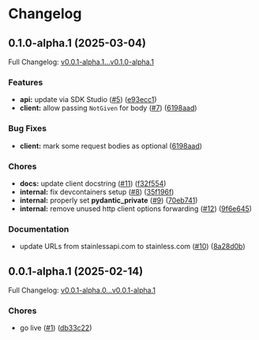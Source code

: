 # Changelog

## 0.1.0-alpha.1 (2025-03-04)

Full Changelog: [v0.0.1-alpha.1...v0.1.0-alpha.1](https://github.com/rohitdivate/amtrak/compare/v0.0.1-alpha.1...v0.1.0-alpha.1)

### Features

* **api:** update via SDK Studio ([#5](https://github.com/rohitdivate/amtrak/issues/5)) ([e93ecc1](https://github.com/rohitdivate/amtrak/commit/e93ecc122271eef04d225e559e051590dc1a25b8))
* **client:** allow passing `NotGiven` for body ([#7](https://github.com/rohitdivate/amtrak/issues/7)) ([6198aad](https://github.com/rohitdivate/amtrak/commit/6198aad14336efcfac1521f6c6e66533f3810b92))


### Bug Fixes

* **client:** mark some request bodies as optional ([6198aad](https://github.com/rohitdivate/amtrak/commit/6198aad14336efcfac1521f6c6e66533f3810b92))


### Chores

* **docs:** update client docstring ([#11](https://github.com/rohitdivate/amtrak/issues/11)) ([f32f554](https://github.com/rohitdivate/amtrak/commit/f32f5546207f416ce1b284ef386f74c955dd8888))
* **internal:** fix devcontainers setup ([#8](https://github.com/rohitdivate/amtrak/issues/8)) ([35f196f](https://github.com/rohitdivate/amtrak/commit/35f196f0270bfbbf881203067f277c0ec742b23e))
* **internal:** properly set __pydantic_private__ ([#9](https://github.com/rohitdivate/amtrak/issues/9)) ([70eb741](https://github.com/rohitdivate/amtrak/commit/70eb741998af59f8fe2f236b74a135df6c25e095))
* **internal:** remove unused http client options forwarding ([#12](https://github.com/rohitdivate/amtrak/issues/12)) ([9f6e645](https://github.com/rohitdivate/amtrak/commit/9f6e6452aebca417e75378e277542bc3e07ddee4))


### Documentation

* update URLs from stainlessapi.com to stainless.com ([#10](https://github.com/rohitdivate/amtrak/issues/10)) ([8a28d0b](https://github.com/rohitdivate/amtrak/commit/8a28d0b762546099053102f3b897ff2bc2e3b66e))

## 0.0.1-alpha.1 (2025-02-14)

Full Changelog: [v0.0.1-alpha.0...v0.0.1-alpha.1](https://github.com/rohitdivate/amtrak/compare/v0.0.1-alpha.0...v0.0.1-alpha.1)

### Chores

* go live ([#1](https://github.com/rohitdivate/amtrak/issues/1)) ([db33c22](https://github.com/rohitdivate/amtrak/commit/db33c22fcd53693f010cd2b12704a548ae7030cf))
